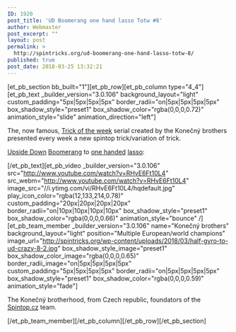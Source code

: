 ```yaml
---
ID: 1920
post_title: 'UD Boomerang one hand lasso Totw #8'
author: Webmaster
post_excerpt: ""
layout: post
permalink: >
  http://spintricks.org/ud-boomerang-one-hand-lasso-totw-8/
published: true
post_date: 2018-03-25 13:32:21
---
```

[et_pb_section bb_built="1"][et_pb_row][et_pb_column type="4_4"][et_pb_text _builder_version="3.0.106" background_layout="light" custom_padding="5px|5px|5px|5px" border_radii="on|5px|5px|5px|5px" box_shadow_style="preset1" box_shadow_color="rgba(0,0,0,0.72)" animation_style="slide" animation_direction="left"]

The, now famous, <a href="/tag/totw">Trick of the week</a> serial created by the Konečný brothers presented every week a new spintop trick/variation of trick.

<a href="/tag/ud">Upside Down</a> <a href="/tag/boomerang">Boomerang</a> to <a href="/tag/one-hand">one handed</a> <a href="/tag/lasso">lasso</a>:

[/et_pb_text][et_pb_video _builder_version="3.0.106" src="http://www.youtube.com/watch?v=RHvE6Ft10L4" src_webm="http://www.youtube.com/watch?v=RHvE6Ft10L4" image_src="//i.ytimg.com/vi/RHvE6Ft10L4/hqdefault.jpg" play_icon_color="rgba(12,133,214,0.78)" custom_padding="20px|20px|20px|20px" border_radii="on|10px|10px|10px|10px" box_shadow_style="preset1" box_shadow_color="rgba(0,0,0,0.66)" animation_style="bounce" /][et_pb_team_member _builder_version="3.0.106" name="Konečný brothers" background_layout="light" position="Multiple European/world champions" image_url="http://spintricks.org/wp-content/uploads/2018/03/half-gyro-to-ud-crazy-8-2.jpg" box_shadow_style_image="preset1" box_shadow_color_image="rgba(0,0,0,0.65)" border_radii_image="on|5px|5px|5px|5px" custom_padding="5px|5px|5px|5px" border_radii="on|5px|5px|5px|5px" box_shadow_style="preset1" box_shadow_color="rgba(0,0,0,0.59)" animation_style="fade"]

The Konečný brotherhood, from Czech republic, foundators of the <a href="http://spintop.cz">Spintop.cz</a> team.

[/et_pb_team_member][/et_pb_column][/et_pb_row][/et_pb_section]